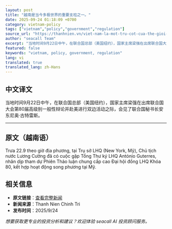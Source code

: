 ```yaml
---
layout: post
title: "越南是当今多极世界的重要支柱之一。"
date: 2025-09-24 01:18:09 +0700
category: vietnam-policy
tags: ["vietnam","policy","government","regulation"]
source_url: "https://thanhnien.vn/viet-nam-la-mot-tru-cot-cua-the-gioi-da-cuc-hien-nay-185250923224454931.htm"
author: "seacall Team"
excerpt: "当地时间9月22日中午，在联合国总部（美国纽约），国家主席梁强在出席联合国大会第80届高级别一般性辩论并赴美进行双边活动之际，会见了联合国秘书长安东尼奥·古特雷斯。..."
featured: false
keywords: "vietnam, policy, government, regulation"
lang: vi
translated: true
translated_lang: zh-Hans
---
```


## 中文译文

当地时间9月22日中午，在联合国总部（美国纽约），国家主席梁强在出席联合国大会第80届高级别一般性辩论并赴美进行双边活动之际，会见了联合国秘书长安东尼奥·古特雷斯。

---

## 原文（越南语）

Trưa 22.9 theo giờ địa phương, tại Trụ sở LHQ (New York, Mỹ), Chủ tịch nước Lương Cường đ&atilde; c&oacute; cuộc gặp Tổng Thư k&yacute; LHQ Ant&oacute;nio Guterres, nh&acirc;n dịp tham dự Phi&ecirc;n Thảo luận chung cấp cao Đại hội đồng LHQ Kh&oacute;a 80, kết hợp hoạt động song phương tại Mỹ.

## 相关信息

- **原文链接**：[查看完整新闻](https://thanhnien.vn/viet-nam-la-mot-tru-cot-cua-the-gioi-da-cuc-hien-nay-185250923224454931.htm)
- **新闻来源**：Thanh Nien Chinh Tri
- **发布时间**：2025/9/24

*想要获取更专业的投资分析和建议？欢迎体验 seacall AI 投资顾问服务。*